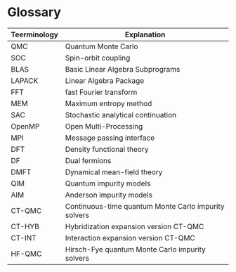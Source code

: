 # Glossary

| Teerminology | Explanation |
| ------------ | ----------- |
| QMC    | Quantum Monte Carlo |
| SOC    | Spin-orbit coupling |
| BLAS   | Basic Linear Algebra Subprograms |
| LAPACK | Linear Algebra Package |
| FFT    | fast Fourier transform |
| MEM    | Maximum entropy method |
| SAC    | Stochastic analytical continuation |
| OpenMP | Open Multi-Processing |
| MPI    | Message passing interface |
| DFT    | Density functional theory |
| DF     | Dual fermions |
| DMFT   | Dynamical mean-field theory |
| QIM    | Quantum impurity models |
| AIM    | Anderson impurity models |
| CT-QMC | Continuous-time quantum Monte Carlo impurity solvers |
| CT-HYB | Hybridization expansion version CT-QMC |
| CT-INT | Interaction expansion version CT-QMC |
| HF-QMC | Hirsch-Fye quantum Monte Carlo impurity solvers |